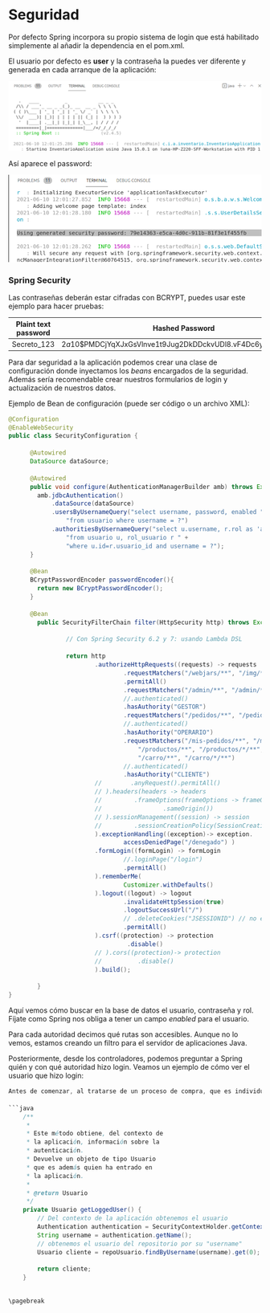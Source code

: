 # Seguridad

Por defecto Spring incorpora su propio sistema de login que está habilitado simplemente al añadir la dependencia en el pom.xml.

El usuario por defecto es **user** y la contraseña la puedes ver diferente y generada en cada arranque de la aplicación:

![Arranque Spring Boot](docs/springboot.png)

Así aparece el password:

![Password Spring Boot](docs/password.png)

### Spring Security

Las contraseñas deberán estar cifradas con BCRYPT, puedes usar este ejemplo para hacer pruebas:

Plaint text password | Hashed Password
---------------------|----------------
Secreto_123 | $2a$10$PMDCjYqXJxGsVlnve1t9Jug2DkDDckvUDl8.vF4Dc6yg0FMjovsXO


Para dar seguridad a la aplicación podemos crear una clase de configuración donde inyectamos los *beans* encargados de la seguridad. Además sería recomendable crear nuestros formularios de login y actualización de nuestros datos.

Ejemplo de Bean de configuración (puede ser código o un archivo XML):

```java
@Configuration
@EnableWebSecurity
public class SecurityConfiguration {

      @Autowired 
      DataSource dataSource;
      
      @Autowired
      public void configure(AuthenticationManagerBuilder amb) throws Exception {
        amb.jdbcAuthentication()
            .dataSource(dataSource)
            .usersByUsernameQuery("select username, password, enabled "+
                "from usuario where username = ?")
            .authoritiesByUsernameQuery("select u.username, r.rol as 'authority' "+
                "from usuario u, rol_usuario r " +
                "where u.id=r.usuario_id and username = ?");
      }

      @Bean
      BCryptPasswordEncoder passwordEncoder(){
        return new BCryptPasswordEncoder();
      }

      @Bean
        public SecurityFilterChain filter(HttpSecurity http) throws Exception {
                
                // Con Spring Security 6.2 y 7: usando Lambda DSL

                return http
                        .authorizeHttpRequests((requests) -> requests
                                .requestMatchers("/webjars/**", "/img/**", "/js/**", "/register/**", "/ayuda/**", "/login", "/denegado")
                                .permitAll() 
                                .requestMatchers("/admin/**", "/admin/*/**" , "/admin/*/*/**")
                                //.authenticated()
                                .hasAuthority("GESTOR")
                                .requestMatchers("/pedidos/**", "/pedidos/*/**", "/pedidos/*/*/**", "/pedidos/*/*/*/**", "/pedidos/*/*/*/*/**")
                                //.authenticated()
                                .hasAuthority("OPERARIO")
                                .requestMatchers("/mis-pedidos/**", "/mis-pedidos/*/**", 
                                    "/productos/**", "/productos/*/**", 
                                    "/carro/**", "/carro/*/**")
                                //.authenticated()
                                .hasAuthority("CLIENTE")
                        //        .anyRequest().permitAll()
                        // ).headers(headers -> headers
                        //         .frameOptions(frameOptions -> frameOptions
                        //                 .sameOrigin())
                        // ).sessionManagement((session) -> session
                        //         .sessionCreationPolicy(SessionCreationPolicy.STATELESS)
                        ).exceptionHandling((exception)-> exception.
                                accessDeniedPage("/denegado") )
                        .formLogin((formLogin) -> formLogin
                                //.loginPage("/login")
                                .permitAll()
                        ).rememberMe(
                                Customizer.withDefaults()
                        ).logout((logout) -> logout
                                .invalidateHttpSession(true)
                                .logoutSuccessUrl("/")
                                // .deleteCookies("JSESSIONID") // no es necesario, JSESSIONID se hace por defecto
                                .permitAll()                                
                        ).csrf((protection) -> protection
                                 .disable()
                        // ).cors((protection)-> protection
                        //          .disable()
                        ).build();

        }
}

```

Aquí vemos cómo buscar en la base de datos el usuario, contraseña y rol. Fíjate como Spring nos obliga a tener un campo *enabled* para el usuario.

Para cada autoridad decimos qué rutas son accesibles. Aunque no lo vemos, estamos creando un filtro para el servidor de aplicaciones Java.

Posteriormente, desde los controladores, podemos preguntar a Spring quién y con qué autoridad hizo login. Veamos un ejemplo de cómo ver el usuario que hizo login:

```java
Antes de comenzar, al tratarse de un proceso de compra, que es individual e intransferible, vamos a necesitar un método en el controlador que nos diga el usuario que ha iniciado la sesión, para ello del contexto de la aplicación podemos obtener información de la autenticación:

```java
    /**
     * 
     * Este método obtiene, del contexto de 
     * la aplicación, información sobre la 
     * autenticación.
     * Devuelve un objeto de tipo Usuario 
     * que es además quien ha entrado en 
     * la aplicación.
     * 
     * @return Usuario 
     */
    private Usuario getLoggedUser() {
        // Del contexto de la aplicación obtenemos el usuario
        Authentication authentication = SecurityContextHolder.getContext().getAuthentication();
        String username = authentication.getName();
        // obtenemos el usuario del repositorio por su "username"
        Usuario cliente = repoUsuario.findByUsername(username).get(0);

        return cliente;
    }
```
```

\pagebreak

